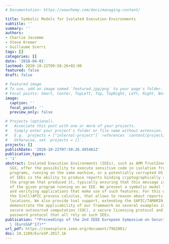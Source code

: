 ```yaml
---
# Documentation: https://wowchemy.com/docs/managing-content/

title: Symbolic Models for Isolated Execution Environments
subtitle: ''
summary: ''
authors:
- Charlie Jacomme
- Steve Kremer
- Guillaume Scerri
tags: []
categories: []
date: '2018-04-01'
lastmod: 2020-10-22T09:58:26+02:00
featured: false
draft: false

# Featured image
# To use, add an image named `featured.jpg/png` to your page's folder.
# Focal points: Smart, Center, TopLeft, Top, TopRight, Left, Right, BottomLeft, Bottom, BottomRight.
image:
  caption: ''
  focal_point: ''
  preview_only: false

# Projects (optional).
#   Associate this post with one or more of your projects.
#   Simply enter your project's folder or file name without extension.
#   E.g. `projects = ["internal-project"]` references `content/project/deep-learning/index.md`.
#   Otherwise, set `projects = []`.
projects: []
publishDate: '2020-10-22T07:58:26.495481Z'
publication_types:
- '1'
abstract: Isolated Execution Environments (IEEs), such as ARM TrustZone and Intel
  SGX, offer the possibility to execute sensitive code in isolation from other malicious
  programs, running on the same machine, or a potentially corrupted OS. A key feature
  of IEEs is the ability to produce reports binding cryptographically a message to
  the program that produced it, typically ensuring that this message is the result
  of the given program running on an IEE. We present a symbolic model for specifying
  and verifying applications that make use of such features. For this we introduce
  the S(ell)APIC process calculus, that allows to reason about reports issued at given
  locations. We also provide tool support, extending the SAPIC/TAMARIN toolchain and
  demonstrate the applicability of our framework on several examples implementing
  secure outsourced computation (SOC), a secure licensing protocol and a one-time
  password protocol that all rely on such IEEs.
publication: "*Proceedings of the 2nd IEEE European Symposium on Security and Privacy\
  \ (EuroS&P'17)*"
url_pdf: https://ieeexplore.ieee.org/document/7962001/
doi: 10.1109/EuroSP.2017.16
---
```

